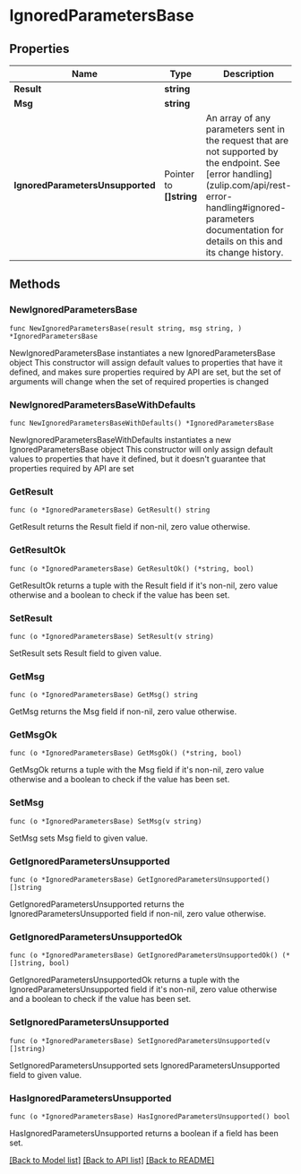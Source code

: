 # IgnoredParametersBase

## Properties

Name | Type | Description | Notes
------------ | ------------- | ------------- | -------------
**Result** | **string** |  | 
**Msg** | **string** |  | 
**IgnoredParametersUnsupported** | Pointer to **[]string** | An array of any parameters sent in the request that are not supported by the endpoint.  See [error handling](zulip.com/api/rest-error-handling#ignored-parameters documentation for details on this and its change history.  | [optional] 

## Methods

### NewIgnoredParametersBase

`func NewIgnoredParametersBase(result string, msg string, ) *IgnoredParametersBase`

NewIgnoredParametersBase instantiates a new IgnoredParametersBase object
This constructor will assign default values to properties that have it defined,
and makes sure properties required by API are set, but the set of arguments
will change when the set of required properties is changed

### NewIgnoredParametersBaseWithDefaults

`func NewIgnoredParametersBaseWithDefaults() *IgnoredParametersBase`

NewIgnoredParametersBaseWithDefaults instantiates a new IgnoredParametersBase object
This constructor will only assign default values to properties that have it defined,
but it doesn't guarantee that properties required by API are set

### GetResult

`func (o *IgnoredParametersBase) GetResult() string`

GetResult returns the Result field if non-nil, zero value otherwise.

### GetResultOk

`func (o *IgnoredParametersBase) GetResultOk() (*string, bool)`

GetResultOk returns a tuple with the Result field if it's non-nil, zero value otherwise
and a boolean to check if the value has been set.

### SetResult

`func (o *IgnoredParametersBase) SetResult(v string)`

SetResult sets Result field to given value.


### GetMsg

`func (o *IgnoredParametersBase) GetMsg() string`

GetMsg returns the Msg field if non-nil, zero value otherwise.

### GetMsgOk

`func (o *IgnoredParametersBase) GetMsgOk() (*string, bool)`

GetMsgOk returns a tuple with the Msg field if it's non-nil, zero value otherwise
and a boolean to check if the value has been set.

### SetMsg

`func (o *IgnoredParametersBase) SetMsg(v string)`

SetMsg sets Msg field to given value.


### GetIgnoredParametersUnsupported

`func (o *IgnoredParametersBase) GetIgnoredParametersUnsupported() []string`

GetIgnoredParametersUnsupported returns the IgnoredParametersUnsupported field if non-nil, zero value otherwise.

### GetIgnoredParametersUnsupportedOk

`func (o *IgnoredParametersBase) GetIgnoredParametersUnsupportedOk() (*[]string, bool)`

GetIgnoredParametersUnsupportedOk returns a tuple with the IgnoredParametersUnsupported field if it's non-nil, zero value otherwise
and a boolean to check if the value has been set.

### SetIgnoredParametersUnsupported

`func (o *IgnoredParametersBase) SetIgnoredParametersUnsupported(v []string)`

SetIgnoredParametersUnsupported sets IgnoredParametersUnsupported field to given value.

### HasIgnoredParametersUnsupported

`func (o *IgnoredParametersBase) HasIgnoredParametersUnsupported() bool`

HasIgnoredParametersUnsupported returns a boolean if a field has been set.


[[Back to Model list]](../README.md#documentation-for-models) [[Back to API list]](../README.md#documentation-for-api-endpoints) [[Back to README]](../README.md)


